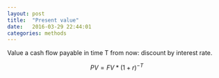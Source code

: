 ```yaml
---
layout: post
title:  "Present value"
date:   2016-03-29 22:44:01
categories: methods
---
```


Value a cash flow payable in time T from now: discount by interest rate.

$$ PV = FV * (1+r)^{-T} $$
